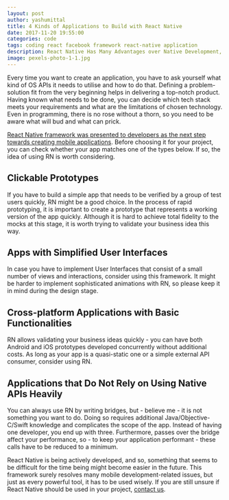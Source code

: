 ```yaml
---
layout: post
author: yashumittal
title: 4 Kinds of Applications to Build with React Native
date: 2017-11-20 19:55:00
categories: code
tags: coding react facebook framework react-native application
description: React Native Has Many Advantages over Native Development, but It’s Not the Best Fit for All Kinds of Apps
image: pexels-photo-1-1.jpg
---
```


Every time you want to create an application, you have to ask yourself what kind of OS APIs it needs to utilise and how to do that. Defining a problem-solution fit from the very beginning helps in delivering a top-notch product. Having known what needs to be done, you can decide which tech stack meets your requirements and what are the limitations of chosen technology. Even in programming, there is no rose without a thorn, so you need to be aware what will bud and what can prick.

[React Native framework was presented to developers as the next step towards creating mobile applications](/why-you-should-consider-react-native-for-your-mobile-app). Before choosing it for your project, you can check whether your app matches one of the types below. If so, the idea of using RN is worth considering.

## Clickable Prototypes

If you have to build a simple app that needs to be verified by a group of test users quickly, RN might be a good choice. In the process of rapid prototyping, it is important to create a prototype that represents a working version of the app quickly. Although it is hard to achieve total fidelity to the mocks at this stage, it is worth trying to validate your business idea this way.

## Apps with Simplified User Interfaces

In case you have to implement User Interfaces that consist of a small number of views and interactions, consider using this framework. It might be harder to implement sophisticated animations with RN, so please keep it in mind during the design stage.

## Cross-platform Applications with Basic Functionalities

RN allows validating your business ideas quickly - you can have both Android and iOS prototypes developed concurrently without additional costs. As long as your app is a quasi-static one or a simple external API consumer, consider using RN.

## Applications that Do Not Rely on Using Native APIs Heavily

You can always use RN by writing bridges, but - believe me -  it is not something you want to do. Doing so requires additional Java/Objective-C/Swift knowledge and complicates the scope of the app. Instead of having one developer, you end up with three. Furthermore, passes over the bridge affect your performance, so - to keep your application performant - these calls have to be reduced to a minimum.

React Native is being actively developed, and so, something that seems to be difficult for the time being might become easier in the future. This framework surely resolves many mobile development-related issues, but just as every powerful tool, it has to be used wisely. If you are still unsure if React Native should be used in your project, [contact us](//www.codecarrot.net).
